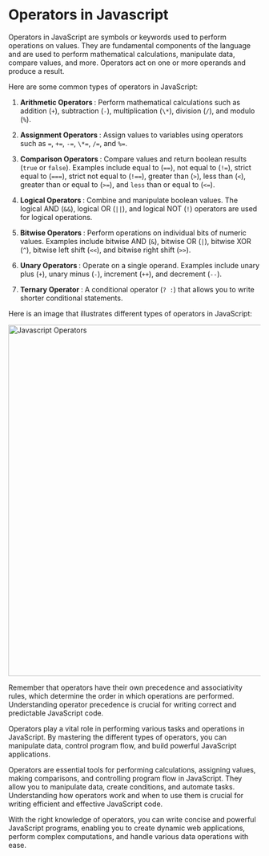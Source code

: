 # Operators in Javascript

Operators in JavaScript are symbols or keywords used to perform operations on values. They are fundamental components of the language and are used to perform mathematical calculations, manipulate data, compare values, and more. Operators act on one or more operands and produce a result.

Here are some common types of operators in JavaScript:

1. <strong>Arithmetic Operators </strong> : Perform mathematical calculations such
   as addition (`+`), subtraction (`-`), multiplication (`\*`), division (`/`), and
   modulo (`%`).

2. <strong>Assignment Operators </strong> : Assign values to variables using operators
   such as `=`, `+=`, `-=`, `\*=`, `/=`, and `%=`.

3. <strong>Comparison Operators </strong> : Compare values and return boolean results (`true` or `false`). Examples include equal to (`==`), not equal to (`!=`), strict equal to (`===`), strict not equal to (`!==`), greater than (`>`), less than (`<`), greater than or equal to (`>=`), and `less` than or equal to (`<=`).

4. <strong>Logical Operators </strong> : Combine and manipulate boolean values. The
   logical AND (`&&`), logical OR (`||`), and logical NOT (`!`) operators are used
   for logical operations.

5. <strong>Bitwise Operators </strong> : Perform operations on individual bits of numeric values. Examples include bitwise AND (`&`), bitwise OR (`|`), bitwise XOR (`^`), bitwise left shift (`<<`), and bitwise right shift (`>>`).

6. <strong>Unary Operators </strong> : Operate on a single operand. Examples include
   unary plus (`+`), unary minus (`-`), increment (`++`), and decrement (`--`).

7. <strong>Ternary Operator </strong> : A conditional operator (`? :`) that allows
   you to write shorter conditional statements.

Here is an image that illustrates different types of operators in JavaScript:

<img
  src="https://res.cloudinary.com/dpolvpc0n/image/upload/v1686510871/docreader/docs/op-1_wusehh.png"
  alt="Javascript Operators"
  width="700"
/>

Remember that operators have their own precedence and associativity rules, which determine the order in which operations are performed. Understanding operator precedence is crucial for writing correct and predictable JavaScript code.

Operators play a vital role in performing various tasks and operations in JavaScript. By mastering the different types of operators, you can manipulate data, control program flow, and build powerful JavaScript applications.

Operators are essential tools for performing calculations, assigning values, making comparisons, and controlling program flow in JavaScript. They allow you to manipulate data, create conditions, and automate tasks. Understanding how operators work and when to use them is crucial for writing efficient and effective JavaScript code.

With the right knowledge of operators, you can write concise and powerful JavaScript programs, enabling you to create dynamic web applications, perform complex computations, and handle various data operations with ease.

